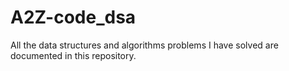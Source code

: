 # A2Z-code_dsa
All the data structures and algorithms problems I have solved are documented in this repository.
